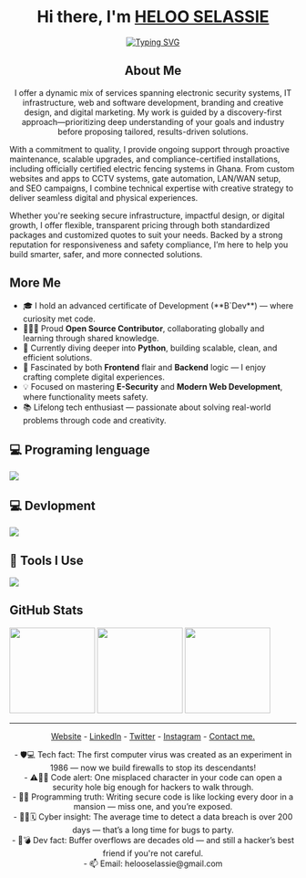 <h1 align="center"> Hi there, I'm <a href="https://www.linkedin.com/in/selassieheloo">HELOO SELASSIE</a> </h1>

<!-- Typing effect -->
<p align="center">
  <a href="https://git.io/typing-svg">
    <img src="https://readme-typing-svg.demolab.com?font=Fira+Code&pause=1000&center=true&vCenter=true&width=1000&lines=Delivering+security%2C+software%2C+and+digital+solutions+that+work;Certified+security+installations+%7C+CCTV+%7C+Electric+fencing+%26+more;Web+%26+software+development+with+real+business+impact;Flexible+pricing+%7C+Standard+packages+%2B+custom+quotes;Branding%2C+SEO%2C+and+IT+consulting+under+one+roof;Discovery-first+approach+to+tech+solutions;Ongoing+support+%7C+Upgrades+%7C+Proactive+maintenance;Ghana+compliance-ready+tech+and+infrastructure" alt="Typing SVG" />
</a>
</p>

  </a>
  <h2 align="center">About Me</h2>
<p align="center">
  I offer a dynamic mix of services spanning electronic security systems, IT infrastructure, web and software development, branding and creative design, and digital marketing. My work is guided by a discovery-first approach—prioritizing deep understanding of your goals and industry before proposing tailored, results-driven solutions.

  With a commitment to quality, I provide ongoing support through proactive maintenance, scalable upgrades, and compliance-certified installations, including officially certified electric fencing systems in Ghana. From custom websites and apps to CCTV systems, gate automation, LAN/WAN setup, and SEO campaigns, I combine technical expertise with creative strategy to deliver seamless digital and physical experiences.

  Whether you're seeking secure infrastructure, impactful design, or digital growth, I offer flexible, transparent pricing through both standardized packages and customized quotes to suit your needs. Backed by a strong reputation for responsiveness and safety compliance, I’m here to help you build smarter, safer, and more connected solutions.
</p>



<!-- About me -->
## More Me
<ul align="left">
  <li>🎓 I hold an advanced certificate of Development (**B`Dev**) — where curiosity met code.</li>
  <li>🧑🏿‍💻 Proud <strong>Open Source Contributor</strong>, collaborating globally and learning through shared knowledge.</li>
  <li>🌱 Currently diving deeper into <strong>Python</strong>, building scalable, clean, and efficient solutions.</li>
  <li>👀 Fascinated by both <strong>Frontend</strong> flair and <strong>Backend</strong> logic — I enjoy crafting complete digital experiences.</li>
  <li>💡 Focused on mastering <strong>E-Security</strong> and <strong>Modern Web Development</strong>, where functionality meets safety.</li>
  <li>📚 Lifelong tech enthusiast — passionate about solving real-world problems through code and creativity.</li>
</ul>


<!-- Tech Stack -->

## 💻 Programing lenguage

<p align="left">
  <a href="https://skillicons.dev">
    <img src="https://skillicons.dev/icons?i=c,python,js" />
  </a>
</p>

<!-- Devlopment -->

## 💻 Devlopment

<p align="left">
  <a href="https://skillicons.dev">
    <img src="https://skillicons.dev/icons?i=html,css,tailwind" />
  </a>
</p>

<!-- Tools -->

## 🔧 Tools I Use

<p align="left">
  <a href="https://skillicons.dev">
    <img src="https://skillicons.dev/icons?i=powershell,vscode,git,github,linux,vercel" />
  </a>
</p>

<!-- Certification Badges

## Certification Badges 🪶
<div style='display:flex; align-items:center; gap: 10px;' align='left'>
<a href="https://api.badgr.io/public/assertions/wr0NTzwXSZiEuORGzNlwVg?identity__email=patidhrubaraj%40gmail.com"> </a>
<img src="Assets/Postman - Postman.png" width="100px" height="100px" />
</div>
 -->

<!-- GitHub Stats -->
<h2 align="left">
GitHub Stats
</h2>

<div align="left">
  <img src="https://github-readme-stats.vercel.app/api?username=helooselassie&show_icons=true&theme=radical&hide_border=true&include_all_commits=true&count_private=true" height="150" />
   <img src="https://github-readme-stats.vercel.app/api/top-langs/?username=helooselassie&layout=compact&theme=radical&hide_border=true&langs_count=8" height="150" />
  <img src="https://github-readme-stats.vercel.app/api/top-langs/?username=helooselassie&theme=vue&show_icons=true&hide_border=true&layout=compact" height="150" />
<!--    ![helooselassie's Stats](https://github-readme-stats.vercel.app/api?username=helooselassie&theme=vue&show_icons=true&hide_border=true&count_private=true)
   ![helooselassie's Streak](https://github-readme-streak-stats.herokuapp.com/?user=helooselassie&theme=vue&hide_border=true)
   ![helooselassie's Top Languages](https://github-readme-stats.vercel.app/api/top-langs/?username=helooselassie&theme=vue&show_icons=true&hide_border=true&layout=compact) -->
  

---

<p align="center">
  <a href="https://seldatasolutions.com/">Website</a> -
  <a href="https://www.linkedin.com/in/selassieheloo">LinkedIn</a> -
  <a href="https://x.com/selassieheloo">Twitter</a> -   
  <a href="https://www.instagram.com/selassieheloo/">Instagram</a> -
  <a href="https://wa.me/+233240301853">Contact me.</a>
 
</p>

<p align="center">
- 🛡️💻 Tech fact: The first computer virus was created as an experiment in 1986 — now we build firewalls to stop its descendants!<br>
- ⚠️👨‍💻 Code alert: One misplaced character in your code can open a security hole big enough for hackers to walk through.<br>
- 🔐🏰 Programming truth: Writing secure code is like locking every door in a mansion — miss one, and you’re exposed.<br>
- 🕵️‍♂️🗓️ Cyber insight: The average time to detect a data breach is over 200 days — that’s a long time for bugs to party.<br>
- 🐞💣 Dev fact: Buffer overflows are decades old — and still a hacker’s best friend if you're not careful.<br>
- 📫 Email: helooselassie@gmail.com
</p>
